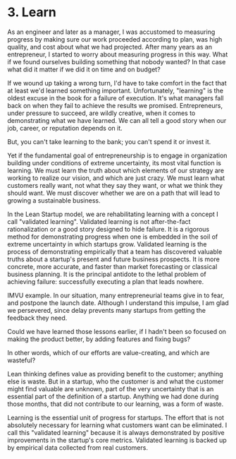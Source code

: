 # 3. Learn
As an engineer and later as a manager, I was accustomed to measuring progress by making sure our work proceeded according to plan, was high quality, and cost about what we had projected. After many years as an entrepreneur, I started to worry about measuring progress in this way. What if we found ourselves building something that nobody wanted? In that case what did it matter if we did it on time and on budget?

If we wound up taking a wrong turn, I'd have to take comfort in the fact that at least we'd learned something important. Unfortunately, "learning" is the oldest excuse in the book for a failure of execution. It's what managers fall back on when they fail to achieve the results we promised. Entrepreneurs, under pressure to succeed, are wildly creative, when it comes to demonstrating what we have learned. We can all tell a good story when our job, career, or reputation depends on it.

But, you can't take learning to the bank; you can't spend it or invest it.

Yet if the fundamental goal of entrepreneurship is to engage in organization building under conditions of extreme uncertainty, its most vital function is learning. We must learn the truth about which elements of our strategy are working to realize our vision, and which are just crazy. We must learn what customers really want, not what they say they want, or what we think they should want. We must discover whether we are on a path that will lead to growing a sustainable business.

In the Lean Startup model, we are rehabilitating learning with a concept I call "validated learning". Validated learning is not after-the-fact rationalization or a good story designed to hide failure. It is a rigorous method for demonstrating progress when one is embedded in the soil of extreme uncertainty in which startups grow. Validated learning is the process of demonstrating empirically that a team has discovered valuable truths about a startup's present and future business prospects. It is more concrete, more accurate, and faster than market forecasting or classical business planning. It is the principal antidote to the lethal problem of achieving failure: successfully executing a plan that leads nowhere.

IMVU example. In our situation, many entrepreneurial teams give in to fear, and postpone the launch date. Although I understand this impulse, I am glad we persevered, since delay prevents many startups from getting the feedback they need.

Could we have learned those lessons earlier, if I hadn't been so focused on making the product better, by adding features and fixing bugs?

In other words, which of our efforts are value-creating, and which are wasteful?

Lean thinking defines value as providing benefit to the customer; anything else is waste. But in a startup, who the customer is and what the customer might find valuable are unknown, part of the very uncertainty that is an essential part of the definition of a startup. Anything we had done during those months, that did not contribute to our learning, was a form of waste. 

Learning is the essential unit of progress for startups. The effort that is not absolutely necessary for learning what customers want can be eliminated. I call this "validated learning" because it is always demonstrated by positive improvements in the startup's core metrics. Validated learning is backed up by empirical data collected from real customers.






















